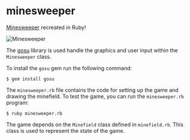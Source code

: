 # minesweeper
[Minesweeper][minesweeper] recreated in Ruby!

![Minesweeper][minesweeper-screenshot]

The [gosu][gosu] library is used handle the graphics and user input within the `Minesweeper` class.

To install the `gosu` gem run the following command:

```no-highlight
$ gem install gosu
```

The `minesweeper.rb` file contains the code for setting up the game and drawing the minefield. To test the game, you can run the `minesweeper.rb` program:

```no-highlight
$ ruby minesweeper.rb
```

The game depends on the `Minefield` class defined in `minefield.rb`. 
This class is used to represent the state of the game. 


[minesweeper]: http://en.wikipedia.org/wiki/Minesweeper_(video_game)
[gosu]: http://www.libgosu.org/
[minesweeper-screenshot]: https://s3.amazonaws.com/hal-assets.launchacademy.com/minesweeper/minesweeper.png
